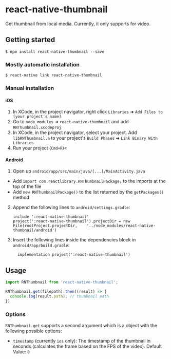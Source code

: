 
# react-native-thumbnail
Get thumbnail from local media. Currently, it only supports for video.

## Getting started

`$ npm install react-native-thumbnail --save`

### Mostly automatic installation

`$ react-native link react-native-thumbnail`

### Manual installation


#### iOS

1. In XCode, in the project navigator, right click `Libraries` ➜ `Add Files to [your project's name]`
2. Go to `node_modules` ➜ `react-native-thumbnail` and add `RNThumbnail.xcodeproj`
3. In XCode, in the project navigator, select your project. Add `libRNThumbnail.a` to your project's `Build Phases` ➜ `Link Binary With Libraries`
4. Run your project (`Cmd+R`)<

#### Android

1. Open up `android/app/src/main/java/[...]/MainActivity.java`
  - Add `import com.reactlibrary.RNThumbnailPackage;` to the imports at the top of the file
  - Add `new RNThumbnailPackage()` to the list returned by the `getPackages()` method
2. Append the following lines to `android/settings.gradle`:
  	```
  	include ':react-native-thumbnail'
  	project(':react-native-thumbnail').projectDir = new File(rootProject.projectDir, 	'../node_modules/react-native-thumbnail/android')
  	```
3. Insert the following lines inside the dependencies block in `android/app/build.gradle`:
  	```
      implementation project(':react-native-thumbnail')
  	```

## Usage
```javascript
import RNThumbnail from 'react-native-thumbnail';

RNThumbnail.get(filepath).then((result) => {
  console.log(result.path); // thumbnail path
})
```

### Options

`RNThumbnail.get` supports a second argument which is a object with the following possible options:

- `timestamp` (currently `ios` only): The timestamp of the thumbnail in seconds (calculates the frame based on the FPS of the video). Default Value: `0`

